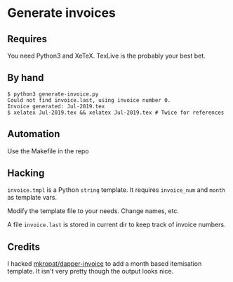 # Generate invoices

## Requires
You need Python3 and XeTeX. TexLive is the probably your best bet.

## By hand
```
$ python3 generate-invoice.py
Could not find invoice.last, using invoice number 0.
Invoice generated: Jul-2019.tex
$ xelatex Jul-2019.tex && xelatex Jul-2019.tex # Twice for references
```

## Automation
Use the Makefile in the repo

## Hacking
`invoice.tmpl` is a Python `string` template. It requires `invoice_num` and `month` as template vars. 

Modify the template file to your needs. Change names, etc.

A file `invoice.last` is stored in current dir to keep track of invoice numbers.

## Credits
I hacked [mkropat/dapper-invoice](https://github.com/mkropat/dapper-invoice) to add a month based itemisation template. It isn't very pretty though the output looks nice.
